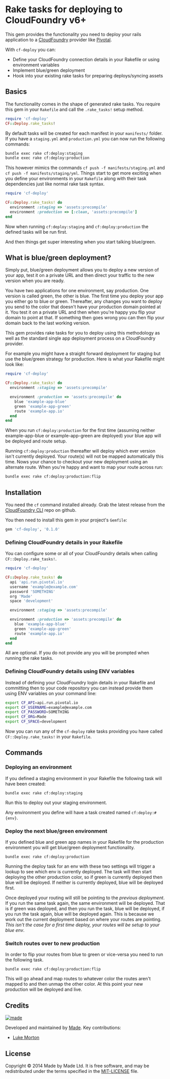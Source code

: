 # Rake tasks for deploying to CloudFoundry v6+

This gem provides the functionality you need to deploy your rails application to
a [CloudFoundry][CloudFoundry] provider like [Pivotal][Pivotal].

With `cf-deploy` you can:

 * Define your CloudFoundry connection details in your Rakefile or using
   environment variables
 * Implement blue/green deployment
 * Hook into your existing rake tasks for preparing deploys/syncing assets

## Basics

The functionality comes in the shape of generated rake tasks. You require this
gem in your `Rakefile` and call the `.rake_tasks!` setup method.

``` ruby
require 'cf-deploy'
CF::Deploy.rake_tasks!
```

By default tasks will be created for each manifest in your `manifests/` folder.
If you have a `staging.yml` and `production.yml` you can now run the following
commands:

``` sh
bundle exec rake cf:deploy:staging
bundle exec rake cf:deploy:production
```

This however mimics the commands `cf push -f manifests/staging.yml` and
`cf push -f manifests/staging/yml`. Things start to get more exciting when you
define your environments in your `Rakefile` along with their task dependencies
just like normal rake task syntax.

``` ruby
require 'cf-deploy'

CF::Deploy.rake_tasks! do
  environment :staging => 'assets:precompile'
  environment :production => [:clean, 'assets:precompile']
end
```

Now when running `cf:deploy:staging` and `cf:deploy:production` the defined
tasks will be run first.

And then things get super interesting when you start talking blue/green.

## What is blue/green deployment?

Simply put, blue/green deployment allows you to deploy a new version of your
app, test it on a private URL and then direct your traffic to the new version
when you are ready.

You have two applications for one environment, say production. One version is
called green, the other is blue. The first time you deploy your app you either
go to blue or green. Thereafter, any changes you want to deploy you send to the
color that doesn't have your production domain pointed at it. You test it on
a private URL and then when you're happy you flip your domain to point at that.
If something then goes wrong you can then flip your domain back to the last
working version.

This gem provides rake tasks for you to deploy using this methodology as well
as the standard single app deployment process on a CloudFoundry provider.

For example you might have a straight forward deployment for staging but use
the blue/green strategy for production. Here is what your Rakefile might look
like:

``` ruby
require 'cf-deploy'

CF::Deploy.rake_tasks! do
  environment :staging => 'assets:precompile'

  environment :production => 'assets:precompile' do
    blue 'example-app-blue'
    green 'example-app-green'
    route 'example-app.io'
  end
end
```

When you run `cf:deploy:production` for the first time (assuming neither
example-app-blue or example-app-green are deployed) your blue app will be
deployed and route setup.

Running `cf:deploy:production` thereafter will deploy which ever version isn't
currently deployed. Your route(s) will not be mapped automatically this time.
Nows your chance to checkout your new deployment using an alternate route. When
you're happy and want to map your route across run:

``` sh
bundle exec rake cf:deploy:production:flip
```

## Installation

You need the `cf` command installed already. Grab the latest release from
the [CloudFoundry CLI][cli] repo on github.

You then need to install this gem in your project's `Gemfile`:

``` ruby
gem 'cf-deploy', '0.1.0'
```

### Defining CloudFoundry details in your Rakefile

You can configure some or all of your CloudFoundry details when calling
`CF::Deploy.rake_tasks!`.

``` ruby
require 'cf-deploy'

CF::Deploy.rake_tasks! do
  api 'api.run.pivotal.io'
  username 'example@example.com'
  password 'SOMETHING'
  org 'Made'
  space 'development'

  environment :staging => 'assets:precompile'

  environment :production => 'assets:precompile' do
    blue 'example-app-blue'
    green 'example-app-green'
    route 'example-app.io'
  end
end
```

All are optional. If you do not provide any you will be prompted when running
the rake tasks.

### Defining CloudFoundry details using ENV variables

Instead of defining your CloudFoundry login details in your Rakefile and
committing then to your code repository you can instead provide them using
ENV variables on your command line:

``` sh
export CF_API=api.run.pivotal.io
export CF_USERNAME=example@example.com
export CF_PASSWORD=SOMETHING
export CF_ORG=Made
export CF_SPACE=development
```

Now you can run any of the `cf-deploy` rake tasks providing you have called
`CF::Deploy.rake_tasks!` in your `Rakefile`.

## Commands

### Deploying an environment

If you defined a staging environment in your Rakefile the following task will
have been created:

```
bundle exec rake cf:deploy:staging
```

Run this to deploy out your staging environment.

Any environment you define will have a task created named `cf:deploy:#{env}`.

### Deploy the next blue/green environment

If you defined blue and green app names in your Rakefile for the production
environment you will get blue/green deployment functionality.

```
bundle exec rake cf:deploy:production
```

Running the deploy task for an env with these two settings will trigger a lookup
to see which env is currently deployed. The task will then start deploying
the other production color, so if green is currently deployed then blue will be
deployed. If neither is currently deployed, blue will be deployed first.

Once deployed your routing will still be pointing to the *previous deployment*.
If you run the same task again, the same environment will be deployed. That is
if green was deployed, and then you run the task, blue will be deployed, if you
run the task again, blue will be deployed again. This is because we work out
the current deployment based on where your routes are pointing. *This isn't the
case for a first time deploy, your routes will be setup to your blue env*.

### Switch routes over to new production

In order to flip your routes from blue to green or vice-versa you need to run
the following task.

```
bundle exec rake cf:deploy:production:flip
```

This will go ahead and map routes to whatever color the routes aren't mapped to
and then unmap the other color. At this point your new production will be
deployed and live.

## Credits

[![made](https://s3-eu-west-1.amazonaws.com/made-assets/googleapps/google-apps.png)][made]

Developed and maintained by [Made][made]. Key contributions:

 * [Luke Morton](https://github.com/DrPheltRight)

## License

Copyright © 2014 Made by Made Ltd. It is free software, and may be
redistributed under the terms specified in the [MIT-LICENSE][license] file.

[CloudFoundry]: http://www.cloudfoundry.org/
[Pivotal]: https://run.pivotal.io/
[cli]: https://github.com/cloudfoundry/cli/releases
[made]: http://www.madetech.co.uk?ref=github&repo=ydtd_frontend
[license]: https://github.com/madebymade/cf-deploy/blob/master/LICENSE
